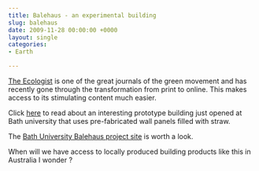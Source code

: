 ```yaml
---
title: Balehaus - an experimental building
slug: balehaus
date: 2009-11-28 00:00:00 +0000
layout: single
categories: 
- Earth

---
```

[The Ecologist][theecologist] is one of the great journals of the green movement and has recently gone through the transformation from print to online. This makes access to its stimulating content much easier.

Click [here][theecologist 2] to read about an interesting prototype building just opened at Bath university that uses pre-fabricated wall panels filled with straw.

The [Bath University Balehaus project site][bath] is worth a look.

When will we have access to locally produced building products like this in Australia I wonder ?

[bath]: http://www.bath.ac.uk/features/balehaus/
[theecologist]: http://www.theecologist.org/
[theecologist 2]: http://www.theecologist.org/take_action/campaigns/366413/using_compressed_straw_as_the_ultimate_eco_building_material.html
